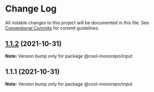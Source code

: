 # Change Log

All notable changes to this project will be documented in this file.
See [Conventional Commits](https://conventionalcommits.org) for commit guidelines.

## [1.1.2](https://github.com/pbrego/monorepo/compare/@cool-monorepo/input@1.1.1...@cool-monorepo/input@1.1.2) (2021-10-31)

**Note:** Version bump only for package @cool-monorepo/input





## 1.1.1 (2021-10-31)

**Note:** Version bump only for package @cool-monorepo/input
